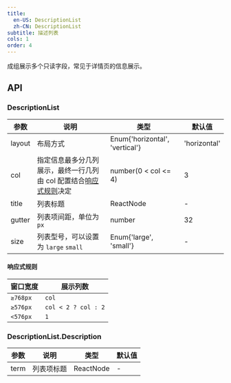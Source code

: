 ```yaml
---
title:
  en-US: DescriptionList
  zh-CN: DescriptionList
subtitle: 描述列表
cols: 1
order: 4
---
```


成组展示多个只读字段，常见于详情页的信息展示。

## API

### DescriptionList

| 参数   | 说明                                                                                                        | 类型                           | 默认值       |
| ------ | ----------------------------------------------------------------------------------------------------------- | ------------------------------ | ------------ |
| layout | 布局方式                                                                                                    | Enum{'horizontal', 'vertical'} | 'horizontal' |
| col    | 指定信息最多分几列展示，最终一行几列由 col 配置结合[响应式规则](/components/DescriptionList#响应式规则)决定 | number(0 < col <= 4)           | 3            |
| title  | 列表标题                                                                                                    | ReactNode                      | -            |
| gutter | 列表项间距，单位为 `px`                                                                                     | number                         | 32           |
| size   | 列表型号，可以设置为 `large` `small`                                                                        | Enum{'large', 'small'}         | -            |

#### 响应式规则

| 窗口宽度 | 展示列数            |
| -------- | ------------------- |
| `≥768px` | `col`               |
| `≥576px` | `col < 2 ? col : 2` |
| `<576px` | `1`                 |

### DescriptionList.Description

| 参数 | 说明       | 类型      | 默认值 |
| ---- | ---------- | --------- | ------ |
| term | 列表项标题 | ReactNode | -      |
